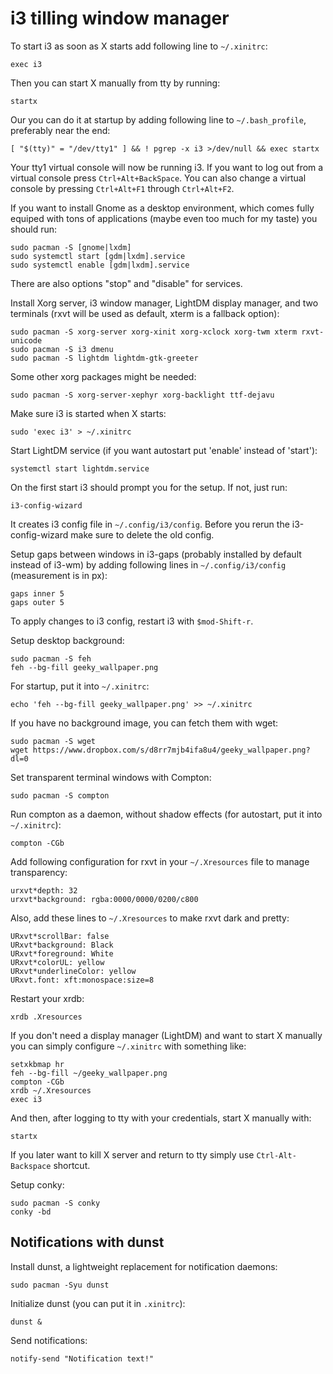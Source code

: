 # i3 tilling window manager

To start i3 as soon as X starts add following line to `~/.xinitrc`:
```
exec i3
```

Then you can start X manually from tty by running:
```
startx
```

Our you can do it at startup by adding following line to `~/.bash_profile`, preferably near the end:
```
[ "$(tty)" = "/dev/tty1" ] && ! pgrep -x i3 >/dev/null && exec startx
```

Your tty1 virtual console will now be running i3. If you want to log out from a virtual console press `Ctrl+Alt+BackSpace`. You can also change a virtual console by pressing `Ctrl+Alt+F1` through `Ctrl+Alt+F2`. 

If you want to install Gnome as a desktop environment, which comes fully equiped with  tons of applications (maybe even too much for my taste) you should run:
```
sudo pacman -S [gnome|lxdm]
sudo systemctl start [gdm|lxdm].service
sudo systemctl enable [gdm|lxdm].service
```

There are also options "stop" and "disable" for services.

Install Xorg server, i3 window manager, LightDM display manager, and two terminals 
(rxvt will be used as default, xterm is a fallback option):
```
sudo pacman -S xorg-server xorg-xinit xorg-xclock xorg-twm xterm rxvt-unicode
sudo pacman -S i3 dmenu
sudo pacman -S lightdm lightdm-gtk-greeter
```

Some other xorg packages might be needed:
```
sudo pacman -S xorg-server-xephyr xorg-backlight ttf-dejavu
```

Make sure i3 is started when X starts:
```
sudo 'exec i3' > ~/.xinitrc
```

Start LightDM service (if you want autostart put 'enable' instead of 'start'):
```
systemctl start lightdm.service
```

On the first start i3 should prompt you for the setup. If not, just run:
```
i3-config-wizard
```

It creates i3 config file in `~/.config/i3/config`. Before you rerun the i3-config-wizard make sure to delete the old config.

Setup gaps between windows in i3-gaps (probably installed by default instead of i3-wm) by adding following lines in `~/.config/i3/config` (measurement is in px):
```
gaps inner 5
gaps outer 5
```

To apply changes to i3 config, restart i3 with `$mod-Shift-r`.

Setup desktop background:
```
sudo pacman -S feh
feh --bg-fill geeky_wallpaper.png
```

For startup, put it into `~/.xinitrc`:
```
echo 'feh --bg-fill geeky_wallpaper.png' >> ~/.xinitrc
```

If you have no background image, you can fetch them with wget:
```
sudo pacman -S wget
wget https://www.dropbox.com/s/d8rr7mjb4ifa8u4/geeky_wallpaper.png?dl=0
```

Set transparent terminal windows with Compton:
```
sudo pacman -S compton
```

Run compton as a daemon, without shadow effects (for autostart, put it into `~/.xinitrc`):
```
compton -CGb
```

Add following configuration for rxvt in your `~/.Xresources` file to manage transparency:
```
urxvt*depth: 32
urxvt*background: rgba:0000/0000/0200/c800
```

Also, add these lines to `~/.Xresources` to make rxvt dark and pretty:
```
URxvt*scrollBar: false
URxvt*background: Black
URxvt*foreground: White
URxvt*colorUL: yellow
URxvt*underlineColor: yellow
URxvt.font: xft:monospace:size=8
```

Restart your xrdb:
```
xrdb .Xresources
```

If you don't need a display manager (LightDM) and want to start X manually you can  simply configure `~/.xinitrc` with something like:
```
setxkbmap hr
feh --bg-fill ~/geeky_wallpaper.png
compton -CGb
xrdb ~/.Xresources
exec i3
```

And then, after logging to tty with your credentials, start X manually with:
```
startx
```

If you later want to kill X server and return to tty simply use `Ctrl-Alt-Backspace` 
shortcut. 

Setup conky:
```
sudo pacman -S conky
conky -bd
```

## Notifications with dunst

Install dunst, a lightweight replacement for notification daemons:
```
sudo pacman -Syu dunst
```

Initialize dunst (you can put it in `.xinitrc`):
```
dunst &
```

Send notifications:
```
notify-send "Notification text!"
```
